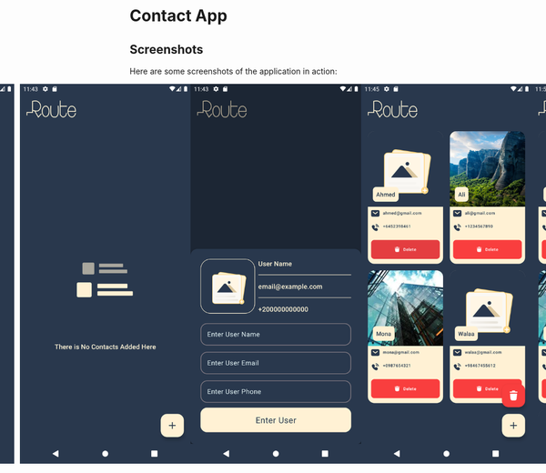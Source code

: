 # Contact App

## Screenshots

Here are some screenshots of the application in action:

<div style="display: flex; justify-content: center; align-items: center;">
    <img src="https://github.com/Menna120/Contact-App/blob/master/screenshots/splash_screen.png" width="300" alt="Splash Screen" style="margin-right: 10px;">
    <img src="https://github.com/Menna120/Contact-App/blob/master/screenshots/empty_contacts_screen.png" width="300" alt="Empty Contacts">
    <img src="https://github.com/Menna120/Contact-App/blob/master/screenshots/add_contact_bottom-sheet.png" width="300" alt="Add Contact Bottom Sheet">
    <img src="https://github.com/Menna120/Contact-App/blob/master/screenshots/contacts_recycler_view.png" width="300" alt="Contacts Recycler View">
    <img src="https://github.com/Menna120/Contact-App/blob/master/screenshots/max_contacts.png" width="300" alt="6 Maximum Contacts">
</div>
